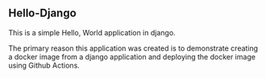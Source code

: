 ## Hello-Django
This is a simple Hello, World application in django. 

The primary reason this application was created is to demonstrate creating a 
docker image from a django application and deploying the docker image using 
Github Actions. 


